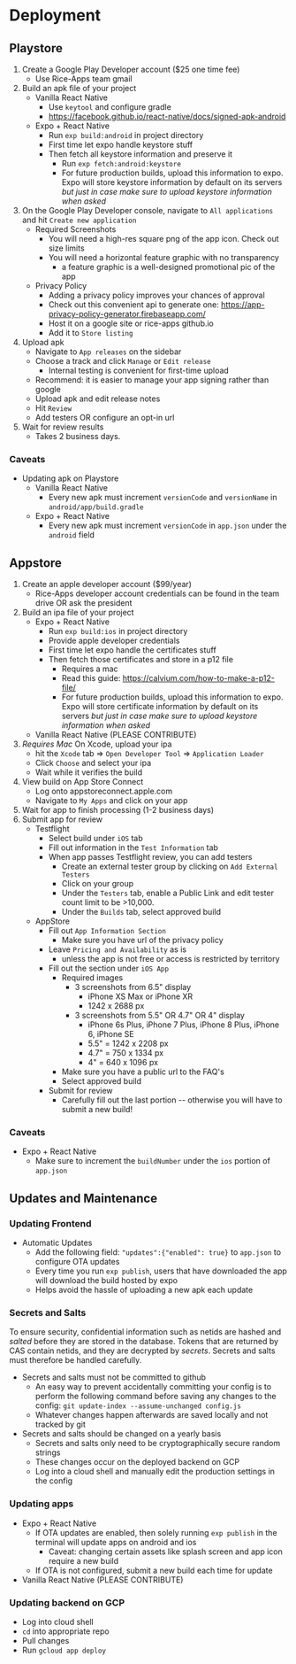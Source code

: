 # Deployment

## Playstore
1. Create a Google Play Developer account ($25 one time fee)
    + Use Rice-Apps team gmail
2. Build an apk file of your project
    + Vanilla React Native
        + Use `keytool` and configure gradle
        + https://facebook.github.io/react-native/docs/signed-apk-android
    + Expo + React Native
        + Run `exp build:android` in project directory
        + First time let expo handle keystore stuff
        + Then fetch all keystore information and preserve it
            + Run `exp fetch:android:keystore`
            + For future production builds, upload this information to expo.
              Expo will store keystore information by default on its servers
              *but just in case make sure to upload keystore information when asked* 
3. On the Google Play Developer console, navigate to `All applications` and hit
     `Create new application`
    + Required Screenshots
        + You will need a high-res square png of the app icon. Check out size
          limits
        + You will need a horizontal feature graphic with no transparency
            + a feature graphic is a well-designed promotional pic of the app
    + Privacy Policy
        + Adding a privacy policy improves your chances of approval
        + Check out this convenient api to generate one:
          https://app-privacy-policy-generator.firebaseapp.com/
        + Host it on a google site or rice-apps github.io
        + Add it to `Store listing`
4. Upload apk
    + Navigate to `App releases` on the sidebar
    + Choose a track and click `Manage` or `Edit release`
        + Internal testing is convenient for first-time upload
    + Recommend: it is easier to manage your app signing rather than google
    + Upload apk and edit release notes
    + Hit `Review`
    + Add testers OR configure an opt-in url   
5. Wait for review results
    + Takes 2 business days.

### Caveats

+ Updating apk on Playstore
    + Vanilla React Native
        + Every new apk must increment `versionCode` and `versionName` in `android/app/build.gradle` 
    + Expo + React Native
        + Every new apk must increment `versionCode` in `app.json` under the `android` field

## Appstore
1. Create an apple developer account ($99/year)
    + Rice-Apps developer account credentials can be found in the team drive OR
      ask the president
2. Build an ipa file of your project
    + Expo + React Native
        + Run `exp build:ios` in project directory
        + Provide apple developer credentials
        + First time let expo handle the certificates stuff
        + Then fetch those certificates and store in a p12 file
            + Requires a mac
            + Read this guide: https://calvium.com/how-to-make-a-p12-file/
            + For future production builds, upload this information to expo.
              Expo will store certificate information by default on its servers
              *but just in case make sure to upload keystore information when
              asked* 
    + Vanilla React Native (PLEASE CONTRIBUTE)
3. *Requires Mac* On Xcode, upload your ipa
     + hit the `Xcode` tab => `Open Developer Tool` =>
     `Application Loader`
     + Click `Choose` and select your ipa
     + Wait while it verifies the build
4. View build on App Store Connect
    + Log onto appstoreconnect.apple.com
    + Navigate to `My Apps` and click on your app
5. Wait for app to finish processing (1-2 business days)
6. Submit app for review
    + Testflight
        + Select build under `iOS` tab
        + Fill out information in the `Test Information` tab
        + When app passes Testflight review, you can add testers
            + Create an external tester group by clicking on `Add External
              Testers`
            + Click on your group
            + Under the `Testers` tab, enable a Public Link and edit tester
              count limit to be >10,000.
            + Under the `Builds` tab, select approved build
    + AppStore
        + Fill out `App Information Section`
            + Make sure you have url of the privacy policy
        + Leave `Pricing and Availability` as is
            + unless the app is not free or access is restricted by territory
        + Fill out the section under `iOS App`
            + Required images
                + 3 screenshots from 6.5" display
                    + iPhone XS Max or iPhone XR
                    + 1242 x 2688 px
                + 3 screenshots from 5.5" OR 4.7" OR 4" display
                    + iPhone 6s Plus, iPhone 7 Plus, iPhone 8 Plus, iPhone 6,
                      iPhone SE
                    + 5.5" = 1242 x 2208 px
                    + 4.7" = 750 x 1334 px
                    + 4" = 640 x 1096 px
            + Make sure you have a public url to the FAQ's
            + Select approved build
        + Submit for review
            + Carefully fill out the last portion -- otherwise you will have to
              submit a new build!

### Caveats

+ Expo + React Native
    + Make sure to increment the `buildNumber` under the `ios` portion of `app.json` 


## Updates and Maintenance

### Updating Frontend
+ Automatic Updates
    + Add the following field: `"updates":{"enabled": true}` to `app.json` to configure OTA updates
    + Every time you run `exp publish`, users that have downloaded the app will download the build hosted by expo
    + Helps avoid the hassle of uploading a new apk each update

### Secrets and Salts
To ensure security, confidential information such as netids are hashed and
*salted* before they are stored in the database. Tokens that are returned by CAS
contain netids, and they are decrypted by *secrets*. Secrets and salts must
therefore be handled carefully.

+ Secrets and salts must not be committed to github
    + An easy way to prevent accidentally committing your config is to perform
      the following command before saving any changes to the config:
      ```git update-index --assume-unchanged config.js```
    + Whatever changes happen afterwards are saved locally and not tracked by git
+ Secrets and salts should be changed on a yearly basis
    + Secrets and salts only need to be cryptographically secure random strings
    + These changes occur on the deployed backend on GCP
    + Log into a cloud shell and manually edit the production settings in the
      config

### Updating apps
+ Expo + React Native
    + If OTA updates are enabled, then solely running `exp publish` in the
      terminal will update apps on android and ios
      + Caveat: changing certain assets like splash screen and app icon require
        a new build
    + If OTA is not configured, submit a new build each time for update
+ Vanilla React Native (PLEASE CONTRIBUTE)

### Updating backend on GCP
+ Log into cloud shell
+ `cd` into appropriate repo
+ Pull changes
+ Run `gcloud app deploy`
